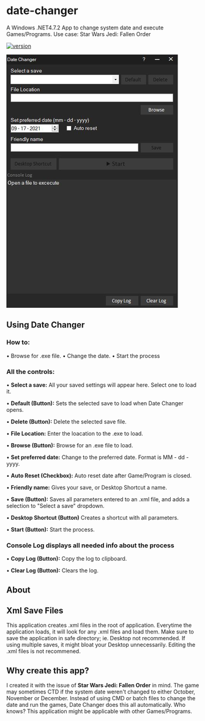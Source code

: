 # date-changer
A Windows .NET4.7.2 App to change system date and execute Games/Programs. Use case: Star Wars Jedi: Fallen Order

[![version](https://img.shields.io/badge/version-0.1a.1-yellow.svg)](https://semver.org)

![alt text](https://raw.githubusercontent.com/DogFoxX/date-changer/main/main_window.JPG)

## Using Date Changer

### How to:
• Browse for .exe file.
• Change the date.
• Start the process

### All the controls:
• **Select a save:**
All your saved settings will appear here. Select one to load it.

• **Default (Button):**
Sets the selected save to load when Date Changer opens.

• **Delete (Button):**
Delete the selected save file.

• **File Location:**
Enter the loacation to the .exe to load.

• **Browse (Button):**
Browse for an .exe file to load.

• **Set preferred date:**
Change to the preferred date. Format is MM - dd - yyyy.

• **Auto Reset (Checkbox):**
Auto reset date after Game/Program is closed.

• **Friendly name:**
Gives your save, or Desktop Shortcut a name.

• **Save (Button):**
Saves all parameters entered to an .xml file, and adds a selection to "Select a save" dropdown.

• **Desktop Shortcut (Button)**
Creates a shortcut with all parameters.

• **Start (Button):**
Start the process.

### Console Log displays all needed info about the process
• **Copy Log (Button):**
Copy the log to clipboard.

• **Clear Log (Button):**
Clears the log.

## About

## Xml Save Files
This application creates .xml files in the root of application.
Everytime the application loads, it will look for any .xml files and load them.
Make sure to save the application in safe directory; ie. Desktop not recommended. If using multiple saves, it might bloat your Desktop unnecessarily.
Editing the .xml files is not recommened.

## Why create this app?
I created it with the issue of **Star Wars Jedi: Fallen Order** in mind.
The game may sometimes CTD if the system date weren't changed to either October, November or December.
Instead of using CMD or batch files to change the date and run the games, Date Changer does this all automatically.
Who knows? This application might be applicable with other Games/Programs.
